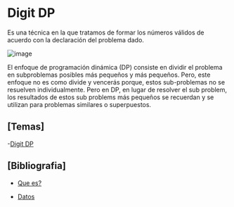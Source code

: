 # Digit DP

Es una técnica en la que tratamos de formar los números válidos de acuerdo con la declaración del problema dado. 

![image](https://user-images.githubusercontent.com/80707476/130381737-5ee9e34e-21a8-4758-b60a-b3609e0ff835.png)

El enfoque de programación dinámica (DP) consiste en dividir el problema en subproblemas posibles más pequeños y más pequeños. Pero, este enfoque no es como divide y vencerás porque, estos sub-problemas no se resuelven individualmente. Pero en DP, en lugar de resolver el sub problem, los resultados de estos sub problems más pequeños se recuerdan y se utilizan para problemas similares o superpuestos.

## [Temas]
-[Digit DP](https://github.com/Cami7102/Algoritmica-2/blob/main/algoritmos/programacion_dinamica/D%C3%ADgito%20DP/digit_dp)

## [Bibliografia]
- [Que es?](https://medium.com/@sim017bawkar/introduction-to-digit-dp-40f0e6c9a77d)

- [Datos](https://medium.com/@sachinhegde0411/digit-dynamic-programming-c526dbfcbd74)
